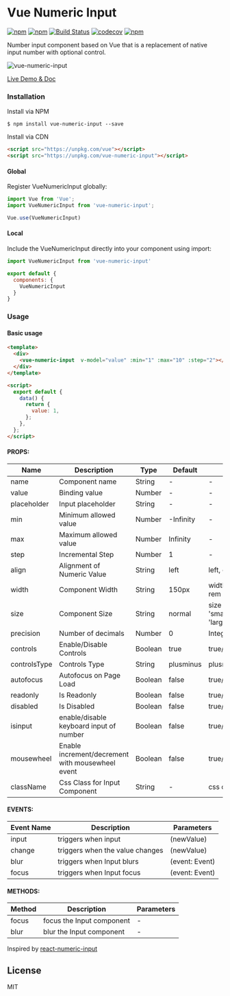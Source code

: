 # Vue Numeric Input

[![npm](https://img.shields.io/npm/v/vue-numeric-input.svg?style=flat-square)](https://www.npmjs.com/package/vue-numeric-input)
[![npm](https://img.shields.io/npm/dt/vue-numeric-input.svg?style=flat-square)](https://www.npmjs.com/package/vue-numeric-input)
[![Build Status](https://travis-ci.org/JayeshLab/vue-numeric-input.svg?branch=master)](https://travis-ci.org/JayeshLab/vue-numeric-input)
[![codecov](https://codecov.io/gh/JayeshLab/vue-numeric-input/branch/master/graph/badge.svg)](https://codecov.io/gh/JayeshLab/vue-numeric-input)
[![npm](https://img.shields.io/npm/l/vue-numeric-input.svg?style=flat-square)](http://opensource.org/licenses/MIT)

Number input component based on Vue that is a replacement of native input number with optional control.

![vue-numeric-input](https://user-images.githubusercontent.com/36194663/44717643-33e4ea00-aadb-11e8-82bf-e1fdeeea3bb5.gif)

[Live Demo & Doc](https://jayeshlab.github.io/vue-numeric-input/)

### Installation

Install via NPM

`$ npm install vue-numeric-input --save`

Install via CDN

```html
<script src="https://unpkg.com/vue"></script>
<script src="https://unpkg.com/vue-numeric-input"></script>
```

#### Global

Register VueNumericInput globally:

```javascript
import Vue from 'Vue';
import VueNumericInput from 'vue-numeric-input';

Vue.use(VueNumericInput)
```

#### Local

Include the VueNumericInput  directly into your component using import:

```javascript
import VueNumericInput from 'vue-numeric-input'

export default {
  components: {
    VueNumericInput
  }
}
```
### Usage

#### Basic usage

```html
<template>
  <div>
    <vue-numeric-input  v-model="value" :min="1" :max="10" :step="2"></vue-numeric-input>
  </div>
</template>

<script>
  export default {
    data() {
      return {
        value: 1,
      };
    },
  };
</script>
```

#### PROPS:

| Name             | Description                 |  Type         |  Default     | Options       |
| -----------      | ---------------             | ------------  | ------------ | ------------  |
|  name            |  Component name             | String        |     -        |      -        |
|  value           |  Binding value              | Number        |     -        |      -            |
|  placeholder     |  Input placeholder          | String        |     -        |      -         |
|  min             |  Minimum allowed value      | Number        |  -Infinity   |      -        |
|  max             |  Maximum allowed value      | Number        |   Infinity   |      -          |
|  step            |  Incremental Step           | Number        |      1       |      -          |
|  align           |  Alignment of Numeric Value | String        |     left     | left, center, right |
|  width           |  Component Width             | String        |   150px     | width in px, em, rem etc e.g. ‘20px’ |
|  size            |  Component Size             | String        |   normal     | size value can be 'small', 'normal', 'large' |
|  precision       |  Number of decimals         | Number        |      0       |   Integer value|
|  controls        |  Enable/Disable Controls    | Boolean       |    true      |   true/false|
|  controlsType    |  Controls Type              | String        |  plusminus   |   plusminus/updown|
|  autofocus       |  Autofocus on Page Load     | Boolean       |    false     |   true/false|
|  readonly        |  Is Readonly                | Boolean       |    false     |   true/false|
|  disabled        |  Is Disabled                | Boolean       |    false     |   true/false|
|  isinput        |  enable/disable keyboard input of number | Boolean  |    false      |   true/false|
|  mousewheel      |  Enable increment/decrement with mousewheel event  | Boolean       |    false     |   true/false|
|  className       |  Css Class for Input Component | String        |   -     | css class name |


#### EVENTS:

Event Name | Description        | Parameters
-----------|--------------------|--------------
input      | triggers when input| (newValue)
change     | triggers when the value changes| (newValue)
blur       | triggers when Input blurs| (event: Event)
focus      | triggers when Input focus| (event: Event)


#### METHODS:

Method | Description | Parameters
---|--- | ----
focus | focus the Input component| -
blur | blur the Input component| -

Inspired by [react-numeric-input](https://github.com/vlad-ignatov/react-numeric-input)

## License

MIT
